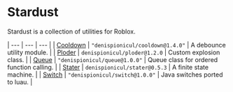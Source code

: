 # Stardust

Stardust is a collection of utilities for Roblox.

| --- | --- | --- |
| [Cooldown](https://denispionicul.github.io/Stardust/api/Cooldown) | `"denispionicul/cooldown@1.4.0"` | A debounce utility module. |
| [Ploder](https://denispionicul.github.io/Stardust/api/Ploder) | `denispionicul/ploder@1.2.0` | Custom explosion class. |
| [Queue](https://denispionicul.github.io/Stardust/api/Queue) | `"denispionicul/queue@1.0.0"` | Queue class for ordered function calling. |
| [Stater](https://denispionicul.github.io/Stardust/api/Stater) | `denispionicul/stater@0.5.3` | A finite state machine. |
| [Switch](https://denispionicul.github.io/Stardust/api/Switch) | `"denispionicul/switch@1.0.0"` | Java switches ported to luau. |